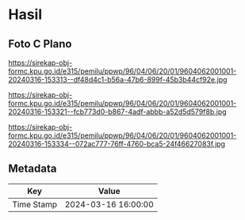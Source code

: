 # Hasil

## Foto C Plano

https://sirekap-obj-formc.kpu.go.id/e315/pemilu/ppwp/96/04/06/20/01/9604062001001-20240316-153313--df48d4c1-b56a-47b6-899f-45b3b44cf92e.jpg

https://sirekap-obj-formc.kpu.go.id/e315/pemilu/ppwp/96/04/06/20/01/9604062001001-20240316-153321--fcb773d0-b867-4adf-abbb-a52d5d579f8b.jpg

https://sirekap-obj-formc.kpu.go.id/e315/pemilu/ppwp/96/04/06/20/01/9604062001001-20240316-153334--072ac777-76ff-4760-bca5-24f46627083f.jpg


## Metadata

| Key        | Value               |
| ---------- | ------------------- |
| Time Stamp | 2024-03-16 16:00:00 |



